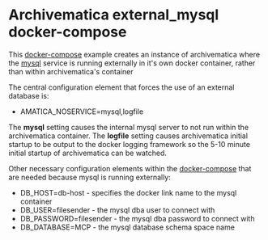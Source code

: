 # Archivematica external_mysql docker-compose

This  [docker-compose](https://github.com/ualibraries/archivematica/blob/master/compose/external_mysql/docker-compose.yml) example creates an instance of archivematica where the [mysql](https://hub.docker.com/_/mysql/) service is running externally in it's own docker container, rather than within archivematica's container

The central configuration element that forces the use of an external database is:

* AMATICA_NOSERVICE=mysql,logfile

The **mysql** setting causes the internal mysql server to not run within the archivematica container. The **logfile** setting causes archivematica initial startup to be output to the docker logging framework so the 5-10 minute initial startup of archivematica can be watched.

Other necessary configuration elements within the [docker-compose](https://github.com/ualibraries/archivematica/blob/master/compose/external_mysql/docker-compose.yml) that are needed because mysql is running externally:

* DB_HOST=db-host - specifies the docker link name to the mysql container
* DB_USER=filesender -  the mysql dba user to connect with
* DB_PASSWORD=filesender - the mysql dba password to connect with
* DB_DATABASE=MCP - the mysql database schema space name

